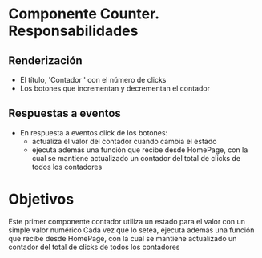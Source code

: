 # Componente Counter. Responsabilidades

## Renderización

-   El título, 'Contador ' con el número de clicks
-   Los botones que incrementan y decrementan el contador

## Respuestas a eventos

-   En respuesta a eventos click de los botones:
    -   actualiza el valor del contador cuando cambia el estado
    -   ejecuta además una función que recibe desde HomePage, con la cual se mantiene actualizado un contador del total de clicks de todos los contadores

# Objetivos

Este primer componente contador utiliza un estado para el valor con un simple valor numérico
Cada vez que lo setea, ejecuta además una función que recibe desde HomePage, con la cual se mantiene actualizado un contador del total de clicks de todos los contadores
